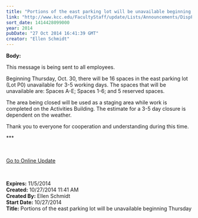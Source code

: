 ```yaml
---
title: "Portions of the east parking lot will be unavailable beginning Thursday"
link: "http://www.kcc.edu/FacultyStaff/update/Lists/Announcements/DispForm.aspx?ID=1694"
sort_date: 1414428099000
year: 2014
pubDate: "27 Oct 2014 16:41:39 GMT"
creator: "Ellen Schmidt"
---
```


<div><b>Body:</b> <div class="ExternalClassAC16F9E0FF8F4B04AA25E4DF320F47F5"><p>​This message is being sent to all employees.</p>
<p>Beginning Thursday, Oct. 30, there will be 16 spaces in the east parking lot (Lot P0) unavailable for 3-5 working days. The spaces that will be unavailable are: Spaces A-E; Spaces 1-6; and 5 reserved spaces. </p>
<p>The area being closed will be used as a staging area while work is completed on the Activities Building. The estimate for a 3-5 day closure is dependent on the weather.</p>
<p>Thank you to everyone for cooperation and understanding during this time.<br /></p>
<p>***</p>
<p> </p>
<p><a href="/update">Go to Online Update</a></p>
<p> </p></div></div>
<div><b>Expires:</b> 11/5/2014</div>
<div><b>Created:</b> 10/27/2014 11:41 AM</div>
<div><b>Created By:</b> Ellen Schmidt</div>
<div><b>Start Date:</b> 10/27/2014</div>
<div><b>Title:</b> Portions of the east parking lot will be unavailable beginning Thursday</div>
